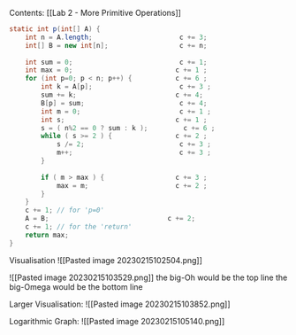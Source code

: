 Contents:
[[Lab 2 - More Primitive Operations]]

``` java
static int p(int[] A) {  
    int n = A.length;                      c += 3;  
    int[] B = new int[n];                  c += n;  
  
    int sum = 0;                           c += 1;  
    int max = 0;                          c += 1 ;  
    for (int p=0; p < n; p++) {           c += 6 ;  
        int k = A[p];                      c += 3 ;  
        sum += k;                         c += 4;  
        B[p] = sum;                        c += 4;  
        int m = 0;                         c += 1 ;  
        int s;                            c += 1 ;  
        s = ( n%2 == 0 ? sum : k );         c += 6 ;  
        while ( s >= 2 ) {                c += 2 ;  
            s /= 2;                        c += 3 ;  
            m++;                           c += 3 ;  
        }  
  
        if ( m > max ) {                  c += 3 ;  
            max = m;                      c += 2 ;  
        }  
    }  
    c += 1; // for 'p=0'  
    A = B;                              c += 2;  
    c += 1; // for the 'return'  
    return max;  
}
```

Visualisation
![[Pasted image 20230215102504.png]]

![[Pasted image 20230215103529.png]]
the big-Oh would be the top line
the big-Omega would be the bottom line

Larger Visualisation:
![[Pasted image 20230215103852.png]]

Logarithmic Graph:
![[Pasted image 20230215105140.png]]
